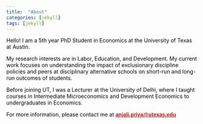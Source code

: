 ```yaml
---
title:  "About"
categories: [jekyll]
tags: [jekyll]
---
```

<p><font color="#000000"> Hello! I am a 5th year PhD Student in Economics at the University of Texas at Austin.</font></p>

<p style="color:#000000;">My research interests are in Labor, Education, and Development. My current work focuses on understanding the impact of exclusionary discipline policies and peers at disciplinary alternative schools on short-run and long-run outcomes of students.</p>

<p style="color:#000000;">Before joining UT, I was a Lecturer at the University of Delhi, where I taught courses in <emph>Intermediate Microeconomics</emph> and <emph>Development Economics</emph> to undergraduates in Economics. </p>

<p style="color:#000000;">For more information, please contact me at  <a href="mailto:{{ site.author.email }}" title="Email {{ site.author.email }}" target="_blank"><b><font face="Arial" color="#cc0e0e">anjali.priya@utexas.edu</font></b></a></p>
